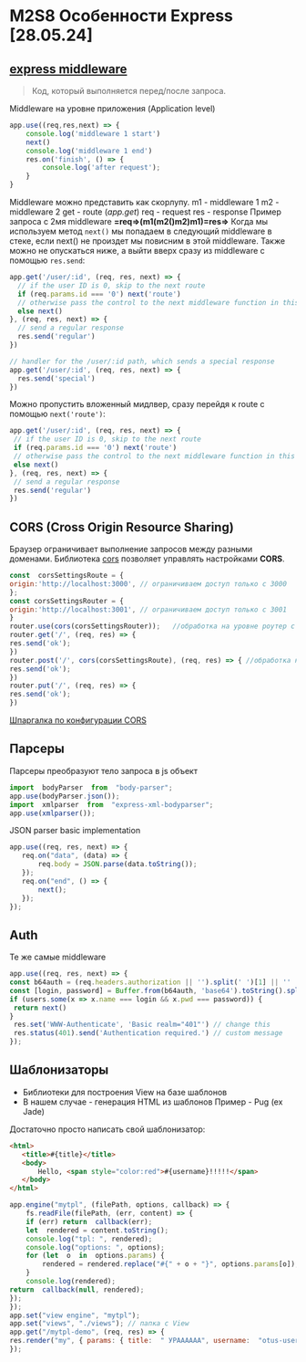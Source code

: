 
# M2S8 Особенности Express [28.05.24]
## [express middleware](https://expressjs.com/en/guide/using-middleware.html)

> Код, который выполняется перед/после запроса. 

Middleware на уровне приложения (Application level)
```javascript
app.use((req,res,next) => {
	console.log('middleware 1 start')
	next()
	console.log('middleware 1 end')
	res.on('finish', () => {
		console.log('after request');
	}
}
```
Middleware можно представить как скорлупу.
m1 - middleware 1
m2 - middleware 2
get - route (*app.get*)
req - request
res - response
Пример запроса с 2мя middleware
**=req=>(m1(m2()m2)m1)=res=>**
Когда мы используем метод `next()` мы попадаем в следующий middleware в стеке, если next() не произдет мы повисним в этой middleware.
Также можно не опускаться ниже, а выйти вверх сразу из middleware с помощью `res.send`: 
```javascript
app.get('/user/:id', (req, res, next) => {
  // if the user ID is 0, skip to the next route
  if (req.params.id === '0') next('route')
  // otherwise pass the control to the next middleware function in this stack
  else next()
}, (req, res, next) => {
  // send a regular response
  res.send('regular')
})

// handler for the /user/:id path, which sends a special response
app.get('/user/:id', (req, res, next) => {
  res.send('special')
})
```
 Можно пропустить вложенный мидлвер, сразу перейдя к route с помощью `next('route')`:
 ```javascript
app.get('/user/:id', (req, res, next) => {
  // if the user ID is 0, skip to the next route
  if (req.params.id === '0') next('route')
  // otherwise pass the control to the next middleware function in this stack
  else next()
}, (req, res, next) => {
  // send a regular response
  res.send('regular')
})
```
## CORS (Cross Origin Resource Sharing)
Браузер ограничивает выполнение запросов между разными доменами.
Библиотека [cors](https://www.npmjs.com/package/cors) позволяет управлять настройками **CORS**. 
 ```javascript
const  corsSettingsRoute = {
origin:'http://localhost:3000', // ограничиваем доступ только с 3000
};
const corsSettingsRouter = {
origin:'http://localhost:3001', // ограничиваем доступ только с 3001
}
router.use(cors(corsSettingsRouter));   //обработка на уровне роутер с настройками corsSettingsRouter 
router.get('/', (req, res) => { 
res.send('ok');
})
router.post('/', cors(corsSettingsRoute), (req, res) => { //обработка на уровне этого запроса с настройками corsSettingsRoute 
res.send('ok');
})
router.put('/', (req, res) => {
res.send('ok');
})
```
 [Шпаргалка по конфигурации CORS](https://my-js.org/docs/cheatsheet/cors/) 
## Парсеры
Парсеры преобразуют тело запроса в js объект
 ```javascript
import  bodyParser  from  "body-parser";
app.use(bodyParser.json());
import  xmlparser  from  "express-xml-bodyparser";
app.use(xmlparser());
```
JSON parser basic implementation
 ```javascript
app.use((req, res, next) => {
	req.on("data", (data) => {
		req.body = JSON.parse(data.toString());
	});
	req.on("end", () => {
		next();
	});
});
```
## Auth
Те же самые middleware
 ```javascript
app.use((req, res, next) => {
 const b64auth = (req.headers.authorization || '').split(' ')[1] || '' 
 const [login, password] = Buffer.from(b64auth, 'base64').toString().split(':') 
 if (users.some(x => x.name === login && x.pwd === password)) {
  return next() 
 } 
  res.set('WWW-Authenticate', 'Basic realm="401"') // change this
  res.status(401).send('Authentication required.') // custom message 
});
```
## Шаблонизаторы

 - Библиотеки для построения View на базе шаблонов
 - В нашем случае - генерация HTML из шаблонов
Пример - Pug (ex Jade)

Достаточно просто написать свой шаблонизатор:
 ```html
<html>
	<title>#{title}</title>
	<body>
		Hello, <span style="color:red">#{username}!!!!!</span>
	</body>
</html>
```
```javascript
app.engine("mytpl", (filePath, options, callback) => {
	fs.readFile(filePath, (err, content) => {
	if (err) return  callback(err);
	let  rendered = content.toString();  
	console.log("tpl: ", rendered);
	console.log("options: ", options);
	for (let  o  in  options.params) {
		rendered = rendered.replace("#{" + o + "}", options.params[o]);
	}
	console.log(rendered);
return  callback(null, rendered);
});
});
app.set("view engine", "mytpl");
app.set("views", "./views"); // папка с View
app.get("/mytpl-demo", (req, res) => {
res.render("my", { params: { title:  " УРАААААА", username:  "otus-user" } });
});
```
